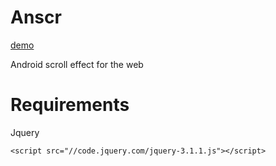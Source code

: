 # Anscr
[demo](https://pjtsearch.com/androidscroll "https://pjtsearch.com/androidscroll")

Android scroll effect for the web
# Requirements
Jquery

    <script src="//code.jquery.com/jquery-3.1.1.js"></script>
